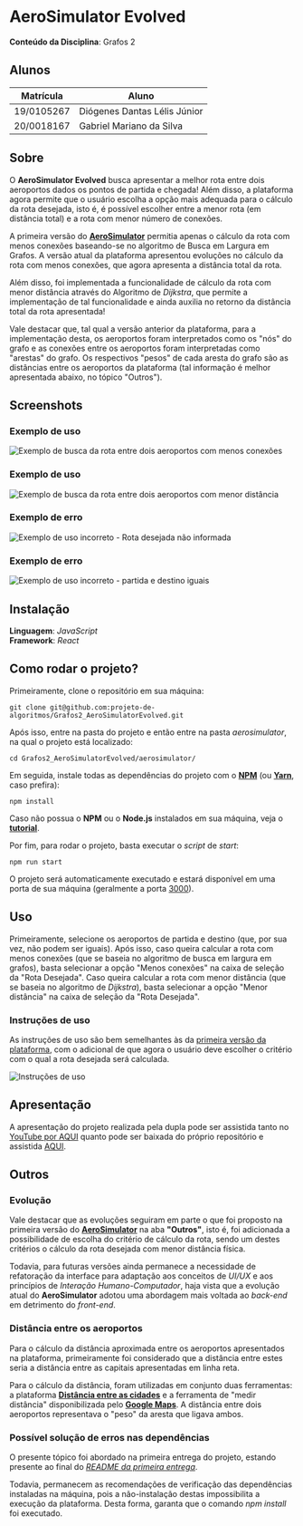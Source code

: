 # AeroSimulator Evolved

**Conteúdo da Disciplina**: Grafos 2<br>

## Alunos

|Matrícula | Aluno |
| -- | -- |
| 19/0105267  |  Diógenes Dantas Lélis Júnior |
| 20/0018167  |  Gabriel Mariano da Silva |

## Sobre

O **AeroSimulator Evolved** busca apresentar a melhor rota entre dois aeroportos dados os pontos de partida e chegada! Além disso, a plataforma agora permite que o usuário escolha a opção mais adequada para o cálculo da rota desejada, isto é, é possível escolher entre a menor rota (em distância total) e a rota com menor número de conexões.

A primeira versão do [**AeroSimulator**](https://github.com/projeto-de-algoritmos/Grafos1_AeroSimulator) permitia apenas o cálculo da rota com menos conexões baseando-se no algoritmo de Busca em Largura em Grafos. A versão atual da plataforma apresentou evoluções no cálculo da rota com menos conexões, que agora apresenta a distância total da rota.

Além disso, foi implementada a funcionalidade de cálculo da rota com menor distância através do Algoritmo de *Dijkstra*, que permite a implementação de tal funcionalidade e ainda auxilia no retorno da distância total da rota apresentada!

Vale destacar que, tal qual a versão anterior da plataforma, para a implementação desta, os aeroportos foram interpretados como os "nós" do grafo e as conexões entre os aeroportos foram interpretadas como "arestas" do grafo. Os respectivos "pesos" de cada aresta do grafo são as distâncias entre os aeroportos da plataforma (tal informação é melhor apresentada abaixo, no tópico "Outros").

## Screenshots

### Exemplo de uso

![Exemplo de busca da rota entre dois aeroportos com menos conexões](media/screenshot1.png)

### Exemplo de uso

![Exemplo de busca da rota entre dois aeroportos com menor distância](media/screenshot2.png)

### Exemplo de erro

![Exemplo de uso incorreto - Rota desejada não informada](media/screenshot3.png)

### Exemplo de erro

![Exemplo de uso incorreto - partida e destino iguais](media/screenshot4.png)

## Instalação

**Linguagem**: *JavaScript*<br>
**Framework**: *React*<br>

## Como rodar o projeto?

Primeiramente, clone o repositório em sua máquina:

```
git clone git@github.com:projeto-de-algoritmos/Grafos2_AeroSimulatorEvolved.git
```

Após isso, entre na pasta do projeto e então entre na pasta *aerosimulator*, na qual o projeto está localizado:

```
cd Grafos2_AeroSimulatorEvolved/aerosimulator/
```

Em seguida, instale todas as dependências do projeto com o [**NPM**](https://docs.npmjs.com/downloading-and-installing-node-js-and-npm) (ou [**Yarn**](https://classic.yarnpkg.com/lang/en/docs/install/#debian-stable), caso prefira):

```
npm install
```

Caso não possua o **NPM** ou o **Node.js** instalados em sua máquina, veja o [**tutorial**](https://docs.npmjs.com/downloading-and-installing-node-js-and-npm#using-a-node-installer-to-install-nodejs-and-npm).

Por fim, para rodar o projeto, basta executar o *script* de *start*:

```
npm run start
```

O projeto será automaticamente executado e estará disponível em uma porta de sua máquina (geralmente a porta [3000](<http://localhost:3000>)).

## Uso

Primeiramente, selecione os aeroportos de partida e destino (que, por sua vez, não podem ser iguais). Após isso, caso queira calcular a rota com menos conexões (que se baseia no algoritmo de busca em largura em grafos), basta selecionar a opção "Menos conexões" na caixa de seleção da "Rota Desejada". Caso queira calcular a rota com menor distância (que se baseia no algoritmo de *Dijkstra*), basta selecionar a opção "Menor distância" na caixa de seleção da "Rota Desejada".

### Instruções de uso

As instruções de uso são bem semelhantes às da [primeira versão da plataforma](https://github.com/projeto-de-algoritmos/Grafos1_AeroSimulator), com o adicional de que agora o usuário deve escolher o critério com o qual a rota desejada será calculada.

![Instruções de uso](media/instructions.png)

## Apresentação

A apresentação do projeto realizada pela dupla pode ser assistida tanto no [YouTube por AQUI](www.youtube.com) quanto pode ser baixada do próprio repositório e assistida [AQUI](www.github.com).

## Outros

### Evolução

Vale destacar que as evoluções seguiram em parte o que foi proposto na primeira versão do [**AeroSimulator**](https://github.com/projeto-de-algoritmos/Grafos1_AeroSimulator) na aba **"Outros"**, isto é, foi adicionada a possibilidade de escolha do critério de cálculo da rota, sendo um destes critérios o cálculo da rota desejada com menor distância física.

Todavia, para futuras versões ainda permanece a necessidade de refatoração da interface para adaptação aos conceitos de *UI/UX* e aos princípios de *Interação Humano-Computador*, haja vista que a evolução atual do **AeroSimulator** adotou uma abordagem mais voltada ao *back-end* em detrimento do *front-end*.

### Distância entre os aeroportos

Para o cálculo da distância aproximada entre os aeroportos apresentados na plataforma, primeiramente foi considerado que a distância entre estes seria a distância entre as capitais apresentadas em linha reta.

Para o cálculo da distância, foram utilizadas em conjunto duas ferramentas: a plataforma [**Distância entre as cidades**](https://www.distanciaentreascidades.com.br/) e a ferramenta de "medir distância" disponibilizada pelo [**Google Maps**](https://www.google.com.br/maps). A distância entre dois aeroportos representava o "peso" da aresta que ligava ambos.

### Possível solução de erros nas dependências

O presente tópico foi abordado na primeira entrega do projeto, estando presente ao final do [*README da primeira entrega*](https://github.com/projeto-de-algoritmos/Grafos1_AeroSimulator).

Todavia, permanecem as recomendações de verificação das dependências instaladas na máquina, pois a não-instalação destas impossibilita a execução da plataforma. Desta forma, garanta que o comando *npm install* foi executado.
